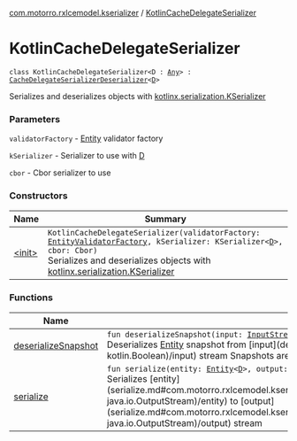 [com.motorro.rxlcemodel.kserializer](../index.md) / [KotlinCacheDelegateSerializer](./index.md)

# KotlinCacheDelegateSerializer

`class KotlinCacheDelegateSerializer<D : `[`Any`](https://kotlinlang.org/api/latest/jvm/stdlib/kotlin/-any/index.html)`> : `[`CacheDelegateSerializerDeserializer`](../../com.motorro.rxlcemodel.base.service/-cache-delegate-serializer-deserializer/index.md)`<`[`D`](index.md#D)`>`

Serializes and deserializes objects with [kotlinx.serialization.KSerializer](#)

### Parameters

`validatorFactory` - [Entity](../../com.motorro.rxlcemodel.base.entity/-entity/index.md) validator factory

`kSerializer` - Serializer to use with [D](index.md#D)

`cbor` - Cbor serializer to use

### Constructors

| Name | Summary |
|---|---|
| [&lt;init&gt;](-init-.md) | `KotlinCacheDelegateSerializer(validatorFactory: `[`EntityValidatorFactory`](../../com.motorro.rxlcemodel.base.entity/-entity-validator-factory/index.md)`, kSerializer: KSerializer<`[`D`](index.md#D)`>, cbor: Cbor)`<br>Serializes and deserializes objects with [kotlinx.serialization.KSerializer](#) |

### Functions

| Name | Summary |
|---|---|
| [deserializeSnapshot](deserialize-snapshot.md) | `fun deserializeSnapshot(input: `[`InputStream`](http://docs.oracle.com/javase/6/docs/api/java/io/InputStream.html)`, length: `[`Long`](https://kotlinlang.org/api/latest/jvm/stdlib/kotlin/-long/index.html)`, invalidated: `[`Boolean`](https://kotlinlang.org/api/latest/jvm/stdlib/kotlin/-boolean/index.html)`): `[`Entity`](../../com.motorro.rxlcemodel.base.entity/-entity/index.md)`<`[`D`](index.md#D)`>?`<br>Deserializes [Entity](../../com.motorro.rxlcemodel.base.entity/-entity/index.md) snapshot from [input](deserialize-snapshot.md#com.motorro.rxlcemodel.kserializer.KotlinCacheDelegateSerializer$deserializeSnapshot(java.io.InputStream, kotlin.Long, kotlin.Boolean)/input) stream Snapshots are used because the validity status is only actual when we are getting cached data. https://github.com/motorro/RxLceModel/issues/5 |
| [serialize](serialize.md) | `fun serialize(entity: `[`Entity`](../../com.motorro.rxlcemodel.base.entity/-entity/index.md)`<`[`D`](index.md#D)`>, output: `[`OutputStream`](http://docs.oracle.com/javase/6/docs/api/java/io/OutputStream.html)`): `[`Unit`](https://kotlinlang.org/api/latest/jvm/stdlib/kotlin/-unit/index.html)<br>Serializes [entity](serialize.md#com.motorro.rxlcemodel.kserializer.KotlinCacheDelegateSerializer$serialize(com.motorro.rxlcemodel.base.entity.Entity((com.motorro.rxlcemodel.kserializer.KotlinCacheDelegateSerializer.D)), java.io.OutputStream)/entity) to [output](serialize.md#com.motorro.rxlcemodel.kserializer.KotlinCacheDelegateSerializer$serialize(com.motorro.rxlcemodel.base.entity.Entity((com.motorro.rxlcemodel.kserializer.KotlinCacheDelegateSerializer.D)), java.io.OutputStream)/output) stream |
